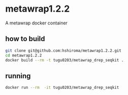 # metawrap1.2.2

A metawrap docker container


## how to build

```sh
git clone git@github.com:hshiroma/metawrap1.2.2.git
cd metawrap1.2.2
docker build --rm -t tugu0203/metawrap_drep_seqkit .
```

## running

```sh
docker run --rm  -it tugu0203/metawrap_drep_seqkit
```
